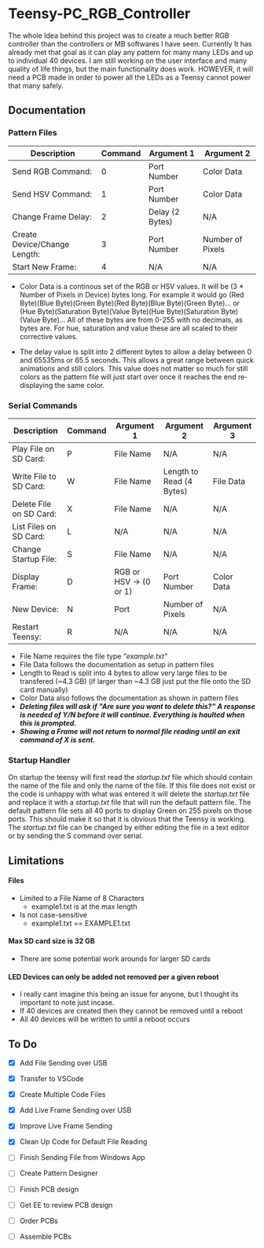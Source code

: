# Teensy-PC_RGB_Controller
 
The whole Idea behind this project was to create a much better RGB controller than the controllers or MB softwares I have seen. Currently It has already met that goal as it can play any pattern for many many LEDs and up to individual 40 devices. I am still working on the user interface and many quality of life things, but the main functionality does work. HOWEVER, it will need a PCB made in order to power all the LEDs as a Teensy cannot power that many safely.

## Documentation
### Pattern Files

Description | Command | Argument 1 | Argument 2
------------ | -------------| ------------ | -------------|
Send RGB Command: | 0 | Port Number | Color Data |
Send HSV Command: | 1 | Port Number | Color Data |
Change Frame Delay: | 2 | Delay (2 Bytes) | N/A |
Create Device/Change Length: | 3 | Port Number | Number of Pixels |
Start New Frame: | 4 | N/A | N/A | N/A |

- Color Data is a continous set of the RGB or HSV values. It will be (3 * Number of Pixels in Device) bytes long. For example it would go (Red Byte)(Blue Byte)(Green Byte)(Red Byte)(Blue Byte)(Green Byte)... or (Hue Byte)(Saturation Byte)(Value Byte)(Hue Byte)(Saturation Byte)(Value Byte)... All of these bytes are from 0-255 with no decimals, as bytes are. For hue, saturation and value these are all scaled to their corrective values.

- The delay value is split into 2 different bytes to allow a delay between 0 and 65535ms or 65.5 seconds. This allows a great range between quick animations and still colors. This value does not matter so much for still colors as the pattern file will just start over once it reaches the end re-displaying the same color.

### Serial Commands

Description | Command | Argument 1 | Argument 2 | Argument 3 |
------------ | -------------| ------------ | -------------| -------------|
Play File on SD Card: | P | File Name | N/A | N/A |
Write File to SD Card: | W | File Name | Length to Read (4 Bytes) | File Data |
Delete File on SD Card: | X | File Name | N/A | N/A |
List Files on SD Card: | L | N/A | N/A | N/A |
Change Startup File: | S | File Name | N/A | N/A |
Display Frame: | D | RGB or HSV -> (0 or 1) | Port Number | Color Data |
New Device: | N | Port | Number of Pixels | N/A |
Restart Teensy: | R | N/A | N/A | N/A |

- File Name requires the file type *"example.txt"*
- File Data follows the documentation as setup in pattern files
- Length to Read is split into 4 bytes to allow very large files to be transfered (~4.3 GB) (if larger than ~4.3 GB just put the file onto the SD card manually)
- Color Data also follows the documentation as shown in pattern files
- ***Deleting files will ask if "Are sure you want to delete this?" A response is needed of Y/N before it will continue. Everything is haulted when this is prompted.***
- ***Showing a Frame will not return to normal file reading until an exit command of X is sent.***

### Startup Handler

On startup the teensy will first read the *startup.txt* file which should contain the name of the file and only the name of the file. If this file does not exist or the code is unhappy with what was entered it will delete the *startup.txt* file and replace it with a *startup.txt* file that will run the default pattern file. The default pattern file sets all 40 ports to display Green on 255 pixels on those ports. This should make it so that it is obvious that the Teensy is working. The *startup.txt* file can be changed by either editing the file in a text editor or by sending the S command over serial.



## Limitations
#### Files
   - Limited to a File Name of 8 Characters
     - example1.txt is at the max length
   - Is not case-sensitive 
     - example1.txt == EXAMPLE1.txt
      
#### Max SD card size is 32 GB
   - There are some potential work arounds for larger SD cards
   
#### LED Devices can only be added not removed per a given reboot
   - I really cant imagine this being an issue for anyone, but I thought its important to note just incase.
   - If 40 devices are created then they cannot be removed until a reboot
   - All 40 devices will be written to until a reboot occurs
   

## To Do
- [x] Add File Sending over USB
- [x] Transfer to VSCode
- [x] Create Multiple Code Files
- [x] Add Live Frame Sending over USB
- [x] Improve Live Frame Sending
- [x] Clean Up Code for Default File Reading
- [ ] Finish Sending File from Windows App
- [ ] Create Pattern Designer
- [ ] Finish PCB design
- [ ] Get EE to review PCB design
- [ ] Order PCBs
- [ ] Assemble PCBs
 

